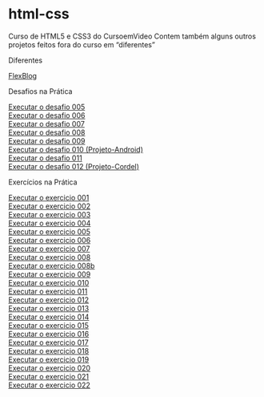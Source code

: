# html-css
 Curso de HTML5 e CSS3 do CursoemVideo 
 Contem também alguns outros projetos feitos fora do curso em “diferentes”
 <p>Diferentes</p>

<a href = "https://joao-heitor.github.io/html-css/flexblog/"> FlexBlog </a>

<p>Desafios na Prática</p>

<a href = "https://joao-heitor.github.io/html-css/desafios/d005/"> Executar o desafio 005 </a><br>
<a href = "https://joao-heitor.github.io/html-css/desafios/d006/"> Executar o desafio 006 </a><br>
<a href = "https://joao-heitor.github.io/html-css/desafios/d007/"> Executar o desafio 007 </a><br>
<a href = "https://joao-heitor.github.io/html-css/desafios/d008/"> Executar o desafio 008 </a><br>
<a href = "https://joao-heitor.github.io/html-css/desafios/d009/"> Executar o desafio 009 </a><br>
<a href = "https://joao-heitor.github.io/html-css/desafios/d010/"> Executar o desafio 010 (Projeto-Android) </a><br>
<a href = "https://joao-heitor.github.io/html-css/desafios/d011/"> Executar o desafio 011 </a><br>
<a href = "https://joao-heitor.github.io/html-css/desafios/d012/"> Executar o desafio 012 (Projeto-Cordel)</a><br>

<p>Exercícios na Prática</p>

<a href = "https://joao-heitor.github.io/html-css/exercicios/ex001/"> Executar o exercicio 001 </a><br>
<a href = "https://joao-heitor.github.io/html-css/exercicios/ex002/"> Executar o exercicio 002 </a><br>
<a href = "https://joao-heitor.github.io/html-css/exercicios/ex003/"> Executar o exercicio 003 </a><br>
<a href = "https://joao-heitor.github.io/html-css/exercicios/ex004/"> Executar o exercicio 004 </a><br>
<a href = "https://joao-heitor.github.io/html-css/exercicios/ex005/"> Executar o exercicio 005 </a><br>
<a href = "https://joao-heitor.github.io/html-css/exercicios/ex006/"> Executar o exercicio 006 </a><br>
<a href = "https://joao-heitor.github.io/html-css/exercicios/ex007/"> Executar o exercicio 007 </a><br>
<a href = "https://joao-heitor.github.io/html-css/exercicios/ex008/"> Executar o exercicio 008 </a><br>
<a href = "https://joao-heitor.github.io/html-css/exercicios/ex008b/"> Executar o exercicio 008b </a><br>
<a href = "https://joao-heitor.github.io/html-css/exercicios/ex009/"> Executar o exercicio 009 </a><br>
<a href = "https://joao-heitor.github.io/html-css/exercicios/ex0010/"> Executar o exercicio 010 </a><br>
<a href = "https://joao-heitor.github.io/html-css/exercicios/ex0011/"> Executar o exercicio 011 </a><br>
<a href = "https://joao-heitor.github.io/html-css/exercicios/ex0012/"> Executar o exercicio 012 </a><br>
<a href = "https://joao-heitor.github.io/html-css/exercicios/ex0013/"> Executar o exercicio 013 </a><br>
<a href = "https://joao-heitor.github.io/html-css/exercicios/ex0014/"> Executar o exercicio 014 </a><br>
<a href = "https://joao-heitor.github.io/html-css/exercicios/ex0015/"> Executar o exercicio 015 </a><br>
<a href = "https://joao-heitor.github.io/html-css/exercicios/ex0016/"> Executar o exercicio 016 </a><br>
<a href = "https://joao-heitor.github.io/html-css/exercicios/ex0017/"> Executar o exercicio 017 </a><br>
<a href = "https://joao-heitor.github.io/html-css/exercicios/ex0018/"> Executar o exercicio 018 </a><br>
<a href = "https://joao-heitor.github.io/html-css/exercicios/ex0019/"> Executar o exercicio 019 </a><br>
<a href = "https://joao-heitor.github.io/html-css/exercicios/ex0020/"> Executar o exercicio 020 </a><br>
<a href = "https://joao-heitor.github.io/html-css/exercicios/ex0021/"> Executar o exercicio 021 </a><br>
<a href = "https://joao-heitor.github.io/html-css/exercicios/ex0022/"> Executar o exercicio 022 </a><br>


